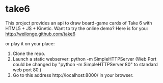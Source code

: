 take6
=====

This project provides an api to draw board-game cards of Take 6 with HTML5 + JS + Kinetic. Want to try the online demo? Here is for you: http://weilonge.github.com/take6

or play it on your place:
1. Clone the repo.
2. Launch a static webserver: python -m SimpleHTTPServer
   (Web Port could be changed by "python -m SimpleHTTPServer 80" to standard web port 80.)
3. Go to this address http://localhost:8000/ in your browser.
